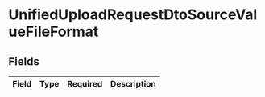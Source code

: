 # UnifiedUploadRequestDtoSourceValueFileFormat


## Fields

| Field       | Type        | Required    | Description |
| ----------- | ----------- | ----------- | ----------- |
